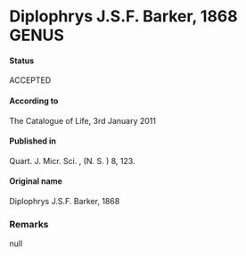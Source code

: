 Diplophrys J.S.F. Barker, 1868 GENUS
=======

#### Status
ACCEPTED

#### According to
The Catalogue of Life, 3rd January 2011

#### Published in
Quart. J. Micr. Sci. , (N. S. ) 8, 123.

#### Original name
Diplophrys J.S.F. Barker, 1868

### Remarks
null